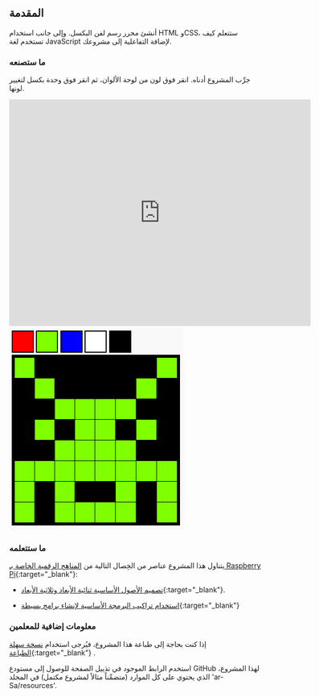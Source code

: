 ## المقدمة

أنشئ محرر رسم لفن البكسل. وإلى جانب استخدام HTML وCSS، ستتعلم كيف تستخدم لغة JavaScript لإضافة التفاعلية إلى مشروعك.

### ما ستصنعه

جرِّب المشروع أدناه. انقر فوق لون من لوحة الألوان، ثم انقر فوق وحدة بكسل لتغيير لونها.

<div class="trinket">
  <iframe src="https://trinket.io/embed/html/0e102a306b?outputOnly=true&start=result" width="600" height="450" frameborder="0" marginwidth="0" marginheight="0" allowfullscreen>
  </iframe>
  <img src="images/pixel-art-final.png">
</div>

### ما ستتعلمه

يتناول هذا المشروع عناصر من الخِصال التالية من [المناهج الرقمية الخاصة بـ Raspberry Pi](http://rpf.io/curriculum){:target="_blank"}:

+ [تصميم الأصول الأساسية ثنائية الأبعاد وثلاثية الأبعاد](https://www.raspberrypi.org/curriculum/design/creator){:target="_blank"}.

+ [استخدام تراكيب البرمجة الأساسية لإنشاء برامج بسيطة](https://www.raspberrypi.org/curriculum/programming/creator){:target="_blank"}

### معلومات إضافية للمعلمين

إذا كنت بحاجة إلى طباعة هذا المشروع، فيُرجى استخدام [نسخة سهلة الطباعة](https://projects.raspberrypi.org/en/projects/pixel-art/print){:target="_blank"} .

استخدم الرابط الموجود في تذييل الصفحة للوصول إلى مستودع GitHub لهذا المشروع، الذي يحتوي على كل الموارد (متضمِّناً مثالاً لمشروع مكتمل) في المجلد 'ar-Sa/resources'.